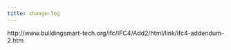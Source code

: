 ```yaml
---
title: change-log
---
```


<p>http://www.buildingsmart-tech.org/ifc/IFC4/Add2/html/link/ifc4-addendum-2.htm</p>

